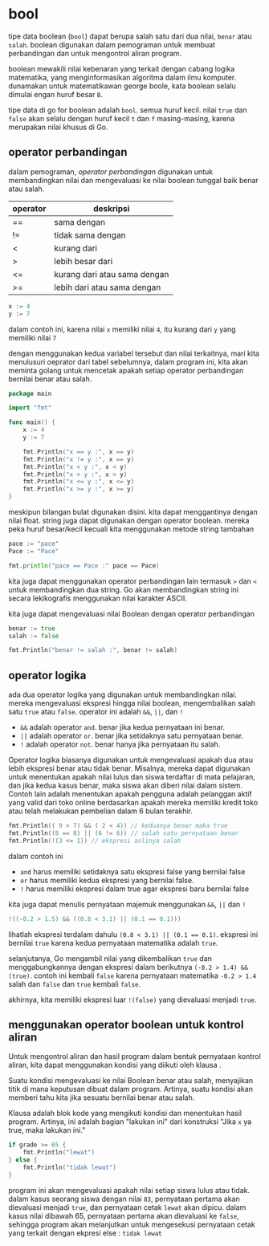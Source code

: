 # bool

tipe data boolean (``bool``) dapat berupa salah satu dari dua nilai, ``benar`` atau ``salah``. boolean digunakan dalam pemograman untuk membuat perbandingan dan untuk mengontrol aliran program.

boolean mewakili nilai kebenaran yang terkait dengan cabang logika matematika, yang menginformasikan algoritma dalam ilmu komputer. dunamakan untuk matematikawan george boole, kata boolean selalu dimulai engan huruf besar ``B``.

tipe data di go for boolean adalah ``bool``. semua huruf kecil. nilai ``true`` dan ``false`` akan selalu dengan huruf kecil ``t`` dan ``f`` masing-masing, karena merupakan nilai khusus di Go.

## operator perbandingan

dalam pemograman, _operator perbandingan_ digunakan untuk membandingkan nilai dan mengevaluasi ke nilai boolean tunggal baik benar atau salah.

| operator      | deskripsi |
| ----------- | ----------- |
| ==      | sama dengan       |
| !=   | tidak sama dengan        |
| <     | kurang dari |
| >     | lebih besar dari |
| <=     | kurang dari atau sama dengan |
| >=     | lebih dari atau sama dengan |

```go
x := 4
y := 7
```
dalam contoh ini, karena nilai ``x`` memiliki nilai ``4``, itu kurang dari ``y`` yang memiliki nilai ``7``

dengan menggunakan kedua variabel tersebut dan nilai terkaitnya, mari kita menulusuri oeprator dari tabel sebelumnya, dalam program ini, kita akan meminta golang untuk mencetak apakah setiap operator perbandingan bernilai benar atau salah.

```go
package main

import "fmt"

func main() {
    x := 4
    y := 7

    fmt.Println("x == y :", x == y)
    fmt.Println("x != y :", x == y)
    fmt.Println("x < y :", x < y)
    fmt.Println("x > y :", x > y)
    fmt.Println("x <= y :", x <= y)
    fmt.Println("x >= y :", x >= y)
}
```
meskipun bilangan bulat digunakan disini. kita dapat menggantinya dengan nilai float. string juga dapat digunakan dengan operator boolean. mereka peka huruf besar/kecil kecuali kita menggunakan metode string tambahan

```go
pace := "pace"
Pace := "Pace"

fmt.println("pace == Pace :" pace == Pace)
```

kita juga dapat menggunakan operator perbandingan lain termasuk ``>`` dan ``<`` untuk membandingkan dua string. Go akan membandingkan string ini secara lekikografis menggunakan nilai karakter ASCII.

kita juga dapat mengevaluasi nilai Boolean dengan operator perbandingan

```go
benar := true
salah := false

fmt.Println("benar != salah :", benar != salah)
```

## operator logika

ada dua operator logika yang digunakan untuk membandingkan nilai. mereka mengevaluasi ekspresi hingga nilai boolean, mengembalikan salah satu ``true`` atau ``false``. operator ini adalah ``&&``, ``||``, dan ``!``

- ``&&`` adalah operator ``and``. benar jika kedua pernyataan ini benar.
- ``||`` adalah operator ``or``. benar jika setidaknya satu pernyataan benar.
- ``!`` adalah operator ``not``. benar hanya jika pernyataan itu salah.

Operator logika biasanya digunakan untuk mengevaluasi apakah dua atau lebih ekspresi benar atau tidak benar. Misalnya, mereka dapat digunakan untuk menentukan apakah nilai lulus dan siswa terdaftar di mata pelajaran, dan jika kedua kasus benar, maka siswa akan diberi nilai dalam sistem. Contoh lain adalah menentukan apakah pengguna adalah pelanggan aktif yang valid dari toko online berdasarkan apakah mereka memiliki kredit toko atau telah melakukan pembelian dalam 6 bulan terakhir.

```go
fmt.Println(( 9 > 7) && ( 2 < 4)) // keduanya benar maka true
fmt.Println((8 == 8) || (6 != 6)) // salah satu pernyataan benar
fmt.Println(!(3 <= 1)) // ekspresi aslinya salah
```

dalam contoh ini

- ``and`` harus memiliki setidaknya satu ekspresi false yang bernilai false
- ``or`` harus memiliki kedua ekspresi yang bernilai false.
- ``!`` harus memiliki ekspresi dalam true agar ekspresi baru bernilai false

kita juga dapat menulis pernyataan majemuk menggunakan ``&&``, ``||`` dan ``!``

```go
!((-0.2 > 1.5) && ((0.8 < 3.1) || (0.1 == 0.1)))
```

lihatlah ekspresi terdalam dahulu ``(0.8 < 3.1) || (0.1 == 0.1)``. ekspresi ini bernilai ``true`` karena kedua pernyataan matematika adalah ``true``.

selanjutanya, Go mengambil nilai yang dikembalikan ``true`` dan menggabungkannya dengan ekspresi dalam berikutnya ``(-0.2 > 1.4) && (true)``. contoh ini kembali ``false`` karena pernyataan matematika ``-0.2 > 1.4`` salah dan ``false`` dan ``true`` kembali ``false``.

akhirnya, kita memiliki ekspresi luar ``!(false)`` yang dievaluasi menjadi ``true``.

## menggunakan operator boolean untuk kontrol aliran

Untuk mengontrol aliran dan hasil program dalam bentuk pernyataan kontrol aliran, kita dapat menggunakan kondisi yang diikuti oleh klausa .

Suatu kondisi mengevaluasi ke nilai Boolean benar atau salah, menyajikan titik di mana keputusan dibuat dalam program. Artinya, suatu kondisi akan memberi tahu kita jika sesuatu bernilai benar atau salah.

Klausa adalah blok kode yang mengikuti kondisi dan menentukan hasil program. Artinya, ini adalah bagian "lakukan ini" dari konstruksi "Jika ``x`` ya true, maka lakukan ini."

```go
if grade >= 65 {
    fmt.Println("lewat")
} else {
    fmt.Println("tidak lewat")
}
```
program ini akan mengevaluasi apakah nilai setiap siswa lulus atau tidak. dalam kasus seorang siswa dengan nilai ``83``, pernyataan pertama akan dievaluasi menjadi ``true``, dan pernyataan cetak ``lewat`` akan dipicu. dalam kasus nilai dibawah 65, pernyataan pertama akan dievaluasi ke ``false``, sehingga program akan melanjutkan untuk mengesekusi pernyataan cetak yang terkait dengan ekpresi else : ``tidak lewat``

